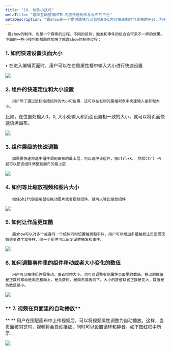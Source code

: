 ```yaml
---
title: "10. 制作小技巧"
metaTitle: "趣味互动营销HTML内容快速制作与发布的平台"
metaDescription: "趣show是一个提供趣味互动营销HTML内容快速制作与发布的平台，为千万的品牌主，中小商家和自媒体提供全新的互动营销视频制作技术支持与营销生态整合。"
---
```

     趣show的制作，也是一个探索的过程，不同的组件，触发和事件的组合会带来不一样的效果。下面的一些小技巧能帮助你加快了解趣show的制作过程：

### **1. 如何快速设置页面大小**

• 在进入编辑页面时，用户可以在右侧属性框中输入大小进行快速设置

![](https://sta.qushow365.com/public/help/1001.png "")

 

### **2. 组件的快速定位和大小设置**

       用户除了通过鼠标拖拽组件的大小和位置，还可以在右侧的属相列表中快速输入坐标和大小。

比如，在位置处输入0，0, 大小处输入和页面设置相一致的大小，就可以将页面快速填满画布。

![](https://sta.qushow365.com/public/help/1002.png "")

 

### **3. 组件层级的快速调整**

       如果要快速将选中组件调到画布的最上层，可以选中该组件，按Ctrl+X， 然后Ctrl +V 就可以把该组件调整到画布的最上层

![](https://sta.qushow365.com/public/help/1003.png "")

 

### **4. 如何等比缩放视频和图片大小**

       按住Shift键后用鼠标拖动图片或者视频组件，就可以等比缩放组件

![](https://sta.qushow365.com/public/help/1004.png "")

 

### **5. 如何让作品更炫酷**

       趣show可以对多个或者同一个组件同时设置触发和事件，用户可以增加多组触发让页面展现效果变得丰富多样，同一个组件可以反复设置触发和事件。

![](https://sta.qushow365.com/public/help/1005.png "")

 

### **6. 如何调整事件里的组件移动或者大小变化的数值**

       用户可以按住组件框移动，或者拉伸大小。也可以调整右侧属性页面里的数值。移动的数值是正数时移动是向左和向上，是负数时，是向右或者向下。大小的数值缺省正数是变大，数值是负数是缩小。

![](https://sta.qushow365.com/public/help/1006.png "")

 

### ** 7. 视频在页面里的自动播放**

**     **  用户在图层画布中上传视频后，可以将视频属性调整为自动播放。这样，当页面被浏览时，视频将会自动播放，同时可以设置循环和静音。如下图红框中所示：

 

![](https://sta.qushow365.com/public/help/1007.png "")

